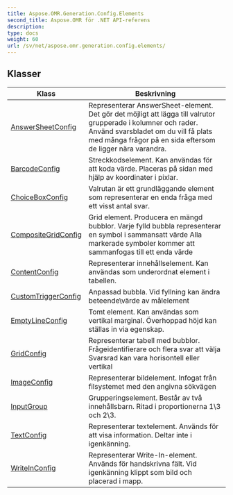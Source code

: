 ```yaml
---
title: Aspose.OMR.Generation.Config.Elements
second_title: Aspose.OMR för .NET API-referens
description: 
type: docs
weight: 60
url: /sv/net/aspose.omr.generation.config.elements/
---
```



## Klasser

| Klass | Beskrivning |
| --- | --- |
| [AnswerSheetConfig](./answersheetconfig/) | Representerar AnswerSheet-element. Det gör det möjligt att lägga till valrutor grupperade i kolumner och rader. Använd svarsbladet om du vill få plats med många frågor på en sida eftersom de ligger nära varandra. |
| [BarcodeConfig](./barcodeconfig/) | Streckkodselement. Kan användas för att koda värde. Placeras på sidan med hjälp av koordinater i pixlar. |
| [ChoiceBoxConfig](./choiceboxconfig/) | Valrutan är ett grundläggande element som representerar en enda fråga med ett visst antal svar. |
| [CompositeGridConfig](./compositegridconfig/) | Grid element. Producera en mängd bubblor. Varje fylld bubbla representerar en symbol i sammansatt värde Alla markerade symboler kommer att sammanfogas till ett enda värde |
| [ContentConfig](./contentconfig/) | Representerar innehållselement. Kan användas som underordnat element i tabellen. |
| [CustomTriggerConfig](./customtriggerconfig/) | Anpassad bubbla. Vid fyllning kan ändra beteende\värde av målelement |
| [EmptyLineConfig](./emptylineconfig/) | Tomt element. Kan användas som vertikal marginal. Överhoppad höjd kan ställas in via egenskap. |
| [GridConfig](./gridconfig/) | Representerar tabell med bubblor. Frågeidentifierare och flera svar att välja Svarsrad kan vara horisontell eller vertikal |
| [ImageConfig](./imageconfig/) | Representerar bildelement. Infogat från filsystemet med den angivna sökvägen |
| [InputGroup](./inputgroup/) | Grupperingselement. Består av två innehållsbarn. Ritad i proportionerna 1\3 och 2\3. |
| [TextConfig](./textconfig/) | Representerar textelement. Används för att visa information. Deltar inte i igenkänning. |
| [WriteInConfig](./writeinconfig/) | Representerar Write-In-element. Används för handskrivna fält. Vid igenkänning klippt som bild och placerad i mapp. |


